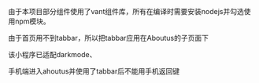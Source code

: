 由于本项目部分组件使用了vant组件库，所有在编译时需要安装nodejs并勾选使用npm模块。

由于首页用不到tabbar，所以把tabbar应用在Aboutus的子页面下

该小程序已适配darkmode、

手机端进入ahoutus并使用了tabbar后不能用手机返回键


